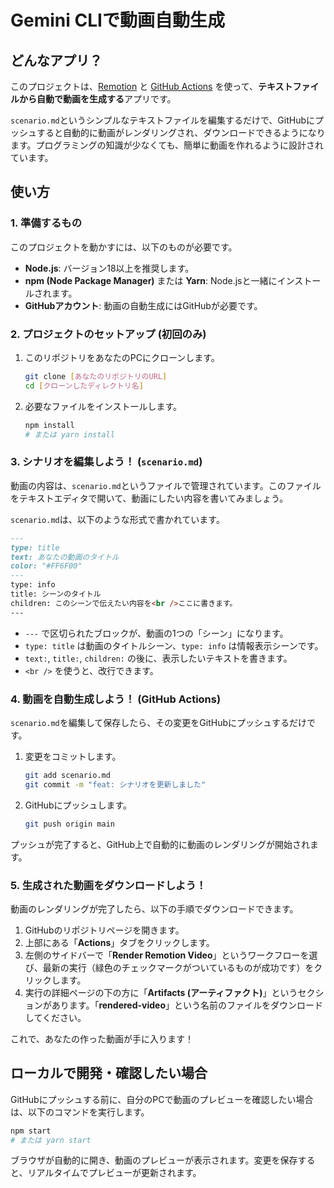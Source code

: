 # Gemini CLIで動画自動生成

## どんなアプリ？

このプロジェクトは、[Remotion](https://www.remotion.dev/) と [GitHub Actions](https://docs.github.com/ja/actions) を使って、**テキストファイルから自動で動画を生成する**アプリです。

`scenario.md`というシンプルなテキストファイルを編集するだけで、GitHubにプッシュすると自動的に動画がレンダリングされ、ダウンロードできるようになります。プログラミングの知識が少なくても、簡単に動画を作れるように設計されています。

## 使い方

### 1. 準備するもの

このプロジェクトを動かすには、以下のものが必要です。

*   **Node.js**: バージョン18以上を推奨します。
*   **npm (Node Package Manager)** または **Yarn**: Node.jsと一緒にインストールされます。
*   **GitHubアカウント**: 動画の自動生成にはGitHubが必要です。

### 2. プロジェクトのセットアップ (初回のみ)

1.  このリポジトリをあなたのPCにクローンします。
    ```bash
    git clone [あなたのリポジトリのURL]
    cd [クローンしたディレクトリ名]
    ```
2.  必要なファイルをインストールします。
    ```bash
    npm install
    # または yarn install
    ```

### 3. シナリオを編集しよう！ (`scenario.md`)

動画の内容は、`scenario.md`というファイルで管理されています。このファイルをテキストエディタで開いて、動画にしたい内容を書いてみましょう。

`scenario.md`は、以下のような形式で書かれています。

```markdown
---
type: title
text: あなたの動画のタイトル
color: "#FF6F00"
---
type: info
title: シーンのタイトル
children: このシーンで伝えたい内容を<br />ここに書きます。
---
```

*   `---` で区切られたブロックが、動画の1つの「シーン」になります。
*   `type: title` は動画のタイトルシーン、`type: info` は情報表示シーンです。
*   `text:`, `title:`, `children:` の後に、表示したいテキストを書きます。
*   `<br />` を使うと、改行できます。

### 4. 動画を自動生成しよう！ (GitHub Actions)

`scenario.md`を編集して保存したら、その変更をGitHubにプッシュするだけです。

1.  変更をコミットします。
    ```bash
    git add scenario.md
    git commit -m "feat: シナリオを更新しました"
    ```
2.  GitHubにプッシュします。
    ```bash
    git push origin main
    ```

プッシュが完了すると、GitHub上で自動的に動画のレンダリングが開始されます。

### 5. 生成された動画をダウンロードしよう！

動画のレンダリングが完了したら、以下の手順でダウンロードできます。

1.  GitHubのリポジトリページを開きます。
2.  上部にある「**Actions**」タブをクリックします。
3.  左側のサイドバーで「**Render Remotion Video**」というワークフローを選び、最新の実行（緑色のチェックマークがついているものが成功です）をクリックします。
4.  実行の詳細ページの下の方に「**Artifacts (アーティファクト)**」というセクションがあります。「**rendered-video**」という名前のファイルをダウンロードしてください。

これで、あなたの作った動画が手に入ります！

## ローカルで開発・確認したい場合

GitHubにプッシュする前に、自分のPCで動画のプレビューを確認したい場合は、以下のコマンドを実行します。

```bash
npm start
# または yarn start
```

ブラウザが自動的に開き、動画のプレビューが表示されます。変更を保存すると、リアルタイムでプレビューが更新されます。